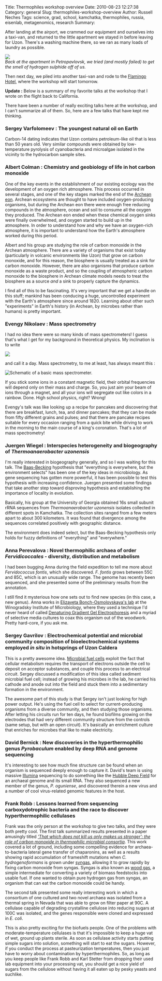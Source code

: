 Title: Thermophiles workshop overview
Date: 2010-08-23 12:27:38
Category: general
Slug: thermophiles-workshop-overview
Author: Russell Neches
Tags: science, grad, school, kamchatka, thermophiles, russia, eisenlab, metagenomics, research
Summary: 


After landing at the airport, we crammed our equipment and ourselves
into a taxi-van, and returned to the little apartment we stayed in
before leaving for Uzon. There's a washing machine there, so we ran as
many loads of laundry as possible.

![](http://vort.org/media/images/after_uzon_sleeping_bags.jpeg) \
 *Back at the apartment in Petropavlovsk, we tried (and mostly failed)
to get the smell of hydrogen sulphide off of us.*

Then next day, we piled into another taxi-van and rode to the [Flamingo
Hotel](http://www.kamchatkatravel.net/eng/hotels.shtml), where the
workshop will start tomorrow.

**Update :** Below is a summary of my favorite talks at the workshop
that I wrote on the flight back to California.

There have been a number of really exciting talks here at the workshop,
and I can't summarize all of them. So, here are a few talks that have
kept me thinking.

### Sergey Varfolomeev : The youngest natural oil on Earth

Carbon-14 dating indicates that Uzon contains petroleum-like oil that is
less than 50 years old. Very similar compounds were obtained by
low-temperature pyrolysis of cyanobacteria and microalgae isolated in
the vicinity to the hydrocarbon sample sites.

### Albert Colman : Chemistry and geobiology of life in hot carbon monoxide

One of the key events in the establishment of our existing ecology was
the development of an oxygen rich atmosphere. This process occurred in
several stages, and one of the key stages marked the end of the [Archean
eon](http://en.wikipedia.org/wiki/Archean). Archean ecosystems are
thought to have included oxygen-producing organisms, but during the
Archean eon there were enough free reducing compounds in the atmosphere,
ocean and soil to consume all the oxygen they produced. The Archean eon
ended when these chemical oxygen sinks were finally overwhelmed, and
oxygen started to build up in the atmosphere. In order to understand how
and why we have an oxygen-rich atmosphere, it is important to understand
how the Earth's atmosphere worked during this period.

Albert and his group are studying the role of carbon monoxide in the
Archean atmosphere. There are a variety of organisms that exist today
(particularly in volcanic environments like Uzon) that grow on carbon
monoxide, and for this reason, the biosphere is usually treated as a
sink for carbon monoxide. However, there are also organisms that produce
carbon monoxide as a waste product, and so the coupling of atmospheric
carbon monoxide to the biosphere in Archean climate models needs to
treat the biosphere as a source *and* a sink to properly capture the
dynamics.

I find all of this to be fascinating. It's very important that we get a
handle on this stuff; mankind has been conducing a huge, uncontrolled
experiment with the Earth's atmosphere since around 1820. Learning about
other such "experiments" in Earth's history (in Archean, by microbes
rather than humans) is pretty important.

### Evengy Nikolaev : Mass spectrometry

I had no idea there were so many kinds of mass spectrometers! I guess
that's what I get for my background in theoretical physics. My
inclination is to write

![](http://vort.org/cgi-bin/mimetex.cgi?f_c=\frac{Bq}{2\pi%20m})

and call it a day. Mass spectrometry, to me at least, has always meant
this :

![Schematic of a basic mass spectrometer.](http://upload.wikimedia.org/wikipedia/commons/b/b8/Mass_spectrometer_schematics.png)

If you stick some ions in a constant magnetic field, their orbital
frequencies will depend only on their mass and charge. So, you just aim
your beam of ions through a magnet, and all your ions will segregate out
like colors in a rainbow. Done. High school physics, right? Wrong!

Evengy's talk was like looking up a recipe for pancakes and discovering
that there are breakfast, lunch, tea, and dinner pancakes; that they can
be made from fifty different grains and pulses; and that there are
pancake recipes suitable for every occasion ranging from a quick bite
while driving to work in the morning to the main course of a king's
coronation. That's a lot of mass spectrometry!

### Juergen Wiegel : Interspecies heterogeneity and biogeography of *Thermoanaerobacter uzonensis*

I'm really interested in biogeography generally, and so I was waiting
for this talk. The
[Baas-Becking](http://en.wikipedia.org/wiki/Lourens_Baas_Becking)
hypothesis that "everything is everywhere, but the environment selects"
has been one of the key ideas in microbiology. As gene sequencing has
gotten more powerful, it has been possible to test this hypothesis with
increasing confidence. Juergen presented some findings that take another
step toward disproving hypothesis and establishing the importance of
locality in evolution.

Basically, his group at the University of Georgia obtained 16s small
subunit rRNA sequences from *Thermoanaerobacter uzonensis* isolates
collected in different spots in Kamchatka. The collection sites ranged
from a few meters apart to about 300 kilometers. It was found that
divergence among the sequences correlated positively with geographic
distance.

The environment does indeed select, but the Baas-Becking hypothesis only
holds for fuzzy definitions of "everything" and "everywhere."

### Anna Perevalova : Novel thermophilic archaea of order *Fervidicoccales* - diversity, distribution and metabolism

I had been bugging Anna during the field expedition to tell me more
about *Fervidococcus fontis*, which she discovered. *F. fontis* grows
between 55C and 85C, which is an unusually wide range. The genome has
recently been sequenced, and she presented some of the preliminary
results from the annotation.

I still find it mysterious how one sets out to find new species (in this
case, a new genus). Anna works in [Elizaveta Bonch-Osmolovskaya's
lab](http://www.inmi.ru/hyperthermophiles_eng.php) at the Winogradsky
Institute of Microbiology, where they used a technique I'd never heard
of called [Denaturing Gradient Gel
Electrophoresis](http://en.wikipedia.org/wiki/Temperature_gradient_gel_electrophoresis)
and a myriad of selective media cultures to coax this organism out of
the woodwork. Pretty hard-core, if you ask me.

### Sergey Gavrilov : Electrochemical potential and microbial community composition of bioelectrochemical systems employed *in situ* in hotsprings of Uzon Caldera

This is a pretty awesome idea. [Microbial fuel
cells](http://en.wikipedia.org/wiki/Microbial_fuel_cell) exploit the
fact that cellular metabolism requires the transport of electrons
outside the cell to deposit on acceptor substances, and couple this
process to an electrical circuit. Sergey discussed a modification of
this idea called sediment microbial fuel cell; instead of growing his
microbes in the lab, he carried his cathode and anode out into the field
and stuck them into a sedimentary formation in the environment.

The awesome part of this study is that Sergey isn't just looking for
high power output. He's using the fuel cell to select for
current-producing organisms from a diverse community, and then studying
those organisms. After letting his circuits run for ten days, he found
biofilms growing on the electrodes that had very different community
structure from the controls (same setup, but with an open circuit). It's
basically an enrichment culture that enriches for microbes that like to
make electricity.

### David Bernick : New discoveries in the hyperthermophilic genus *Pyrobaculum* enabled by deep RNA and genome sequencing

It's interesting to see how much fine structure can be found when an
organism is sequenced deeply enough to capture it. David's team is using
massive [Illumina](http://en.wikipedia.org/wiki/Illumina_(company))
sequencing to do something like the [Hubble Deep
Field](http://en.wikipedia.org/wiki/Hubble_Deep_Field) for an archaeal
genome and its small RNA. They also sequenced a new member of the genus,
*P. oguniense*, and discovered therein a new virus and a number of cool
virus-related genomic features in the host.

### Frank Robb : Lessons learned from sequencing carboxydotrophic bacteria and the race to discover hyperthermophilic cellulases

Frank was the only person at the workshop to give two talks, and they
were both pretty cool. The first talk summarized results presented in a
paper amusingly titled [*'That which does not kill us only makes us
stronger': the role of carbon monoxide in thermophilic microbial
consortia*](http://onlinelibrary.wiley.com/doi/10.1111/j.1462-2920.2009.01865.x/abstract).
This work covered a lot of ground, including some compelling evidence
for archaea-to-bacteria lateral gene transfer of chaparonins, as well as
a results showing rapid accumulation of frameshift mutations when *C.
hydrogenoformans* is grown under
[syngas](http://en.wikipedia.org/wiki/Syngas), allowing it to grow
rapidly by fixing carbon monoxide from syngas. Syngas is also known as
[wood gas](http://en.wikipedia.org/wiki/Wood_gas), a simple intermediate
for converting a variety of biomass feedstocks into usable fuel. If one
wanted to obtain pure hydrogen gas from syngas, an organism that can eat
the carbon monoxide could be handy.

The second talk presented some really interesting work in which a
consortium of one cultured and two novel archaea was isolated from a
thermal spring in Nevada that was able to grow on filter paper at 90C. A
cellulase capable of degrading crystalline cellulose into reducing
sugars at 100C was isolated, and the genes responsible were cloned and
expressed in *E. coli*.

This is also pretty exciting for the biofuels people. One of the
problems with moderate-temperature cellulases is that it's impossible to
keep a huge vat of wet, ground up plants sterile. As soon as cellulase
activity starts putting simple sugars into solution, something will
start to eat the sugars. However, if you conduct the process at
pasteurization temperatures, then you just have to worry about
contamination by hyperthermophiles. So, as long as you keep people like
Frank Robb and Karl Stetter from dropping their used lab equipment into
your processing vat, you should get a nice yield of sugars from the
cellulose without having it all eaten up by pesky yeasts and suchlike.
